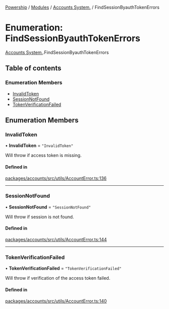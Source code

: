 [Powership](../README.md) / [Modules](../modules.md) / [Accounts System.](../modules/Accounts_System_.md) / FindSessionByauthTokenErrors

# Enumeration: FindSessionByauthTokenErrors

[Accounts System.](../modules/Accounts_System_.md).FindSessionByauthTokenErrors

## Table of contents

### Enumeration Members

- [InvalidToken](Accounts_System_.FindSessionByauthTokenErrors.md#invalidtoken)
- [SessionNotFound](Accounts_System_.FindSessionByauthTokenErrors.md#sessionnotfound)
- [TokenVerificationFailed](Accounts_System_.FindSessionByauthTokenErrors.md#tokenverificationfailed)

## Enumeration Members

### InvalidToken

• **InvalidToken** = ``"InvalidToken"``

Will throw if access token is missing.

#### Defined in

[packages/accounts/src/utils/AccountError.ts:136](https://github.com/antoniopresto/powership/blob/2672a73/packages/accounts/src/utils/AccountError.ts#L136)

___

### SessionNotFound

• **SessionNotFound** = ``"SessionNotFound"``

Will throw if session is not found.

#### Defined in

[packages/accounts/src/utils/AccountError.ts:144](https://github.com/antoniopresto/powership/blob/2672a73/packages/accounts/src/utils/AccountError.ts#L144)

___

### TokenVerificationFailed

• **TokenVerificationFailed** = ``"TokenVerificationFailed"``

Will throw if verification of the access token failed.

#### Defined in

[packages/accounts/src/utils/AccountError.ts:140](https://github.com/antoniopresto/powership/blob/2672a73/packages/accounts/src/utils/AccountError.ts#L140)
